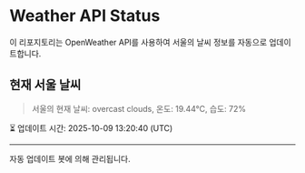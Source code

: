 
# Weather API Status

이 리포지토리는 OpenWeather API를 사용하여 서울의 날씨 정보를 자동으로 업데이트합니다.

## 현재 서울 날씨
> 서울의 현재 날씨: overcast clouds, 온도: 19.44°C, 습도: 72%

⏳ 업데이트 시간: 2025-10-09 13:20:40 (UTC)

---
자동 업데이트 봇에 의해 관리됩니다.
